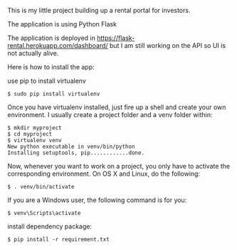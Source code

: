 This is my little project building up a rental portal for investors. 

The application is using Python Flask 

The application is deployed in https://flask-rental.herokuapp.com/dashboard/ but I am still working on the API so UI is not actually alive. 



Here is how to install the app:

use pip to install virtualenv

    $ sudo pip install virtualenv

Once you have virtualenv installed, just fire up a shell and create your own environment. I usually create a project folder and a venv folder within:

    $ mkdir myproject
    $ cd myproject
    $ virtualenv venv
    New python executable in venv/bin/python
    Installing setuptools, pip............done.

Now, whenever you want to work on a project, you only have to activate the corresponding environment. On OS X and Linux, do the following:

    $ . venv/bin/activate

If you are a Windows user, the following command is for you:

    $ venv\Scripts\activate

install dependency package:
    
    $ pip install -r requirement.txt
